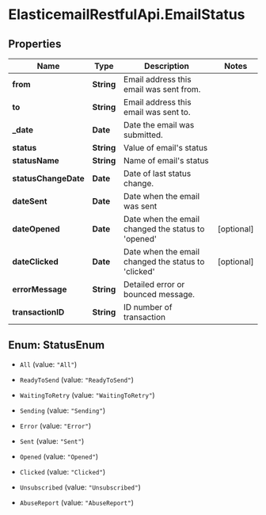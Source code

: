 # ElasticemailRestfulApi.EmailStatus

## Properties
Name | Type | Description | Notes
------------ | ------------- | ------------- | -------------
**from** | **String** | Email address this email was sent from. | 
**to** | **String** | Email address this email was sent to. | 
**_date** | **Date** | Date the email was submitted. | 
**status** | **String** | Value of email&#39;s status | 
**statusName** | **String** | Name of email&#39;s status | 
**statusChangeDate** | **Date** | Date of last status change. | 
**dateSent** | **Date** | Date when the email was sent | 
**dateOpened** | **Date** | Date when the email changed the status to &#39;opened&#39; | [optional] 
**dateClicked** | **Date** | Date when the email changed the status to &#39;clicked&#39; | [optional] 
**errorMessage** | **String** | Detailed error or bounced message. | 
**transactionID** | **String** | ID number of transaction | 


<a name="StatusEnum"></a>
## Enum: StatusEnum


* `All` (value: `"All"`)

* `ReadyToSend` (value: `"ReadyToSend"`)

* `WaitingToRetry` (value: `"WaitingToRetry"`)

* `Sending` (value: `"Sending"`)

* `Error` (value: `"Error"`)

* `Sent` (value: `"Sent"`)

* `Opened` (value: `"Opened"`)

* `Clicked` (value: `"Clicked"`)

* `Unsubscribed` (value: `"Unsubscribed"`)

* `AbuseReport` (value: `"AbuseReport"`)




